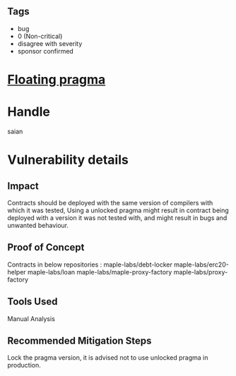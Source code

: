 ## Tags

- bug
- 0 (Non-critical)
- disagree with severity
- sponsor confirmed

# [Floating pragma](https://github.com/code-423n4/2021-12-maple-findings/issues/23) 

# Handle

saian


# Vulnerability details

## Impact

Contracts should be deployed with the same version of compilers with which it was tested, 
Using a unlocked pragma might result in contract being deployed with a version it was not tested with, and might result in bugs and unwanted behaviour.


## Proof of Concept

Contracts in below repositories :
    maple-labs/debt-locker
    maple-labs/erc20-helper
    maple-labs/loan
    maple-labs/maple-proxy-factory
    maple-labs/proxy-factory


## Tools Used

Manual Analysis

## Recommended Mitigation Steps

Lock the pragma version, it is advised not to use unlocked pragma in production.

